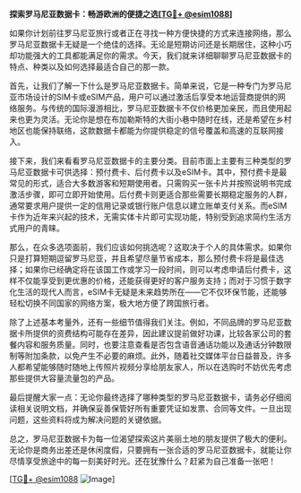 **探索罗马尼亚数据卡：畅游欧洲的便捷之选[[TG💪+ @esim1088](https://t.me/s/esim1088)]**

如果你计划前往罗马尼亚旅行或者正在寻找一种方便快捷的方式来连接网络，那么罗马尼亚数据卡无疑是一个绝佳的选择。无论是短期访问还是长期居住，这种小巧却功能强大的工具都能满足你的需求。今天，我们就来详细聊聊罗马尼亚数据卡的特点、种类以及如何选择最适合自己的那一款。

首先，让我们了解一下什么是罗马尼亚数据卡。简单来说，它是一种专门为罗马尼亚市场设计的SIM卡或eSIM产品，用户可以通过激活后享受本地运营商提供的网络服务。与传统的国际漫游相比，罗马尼亚数据卡不仅价格更加亲民，而且使用起来也更为灵活。无论你是想在布加勒斯特的大街小巷中随时在线，还是希望在乡村地区也能保持联络，这款数据卡都能为你提供稳定的信号覆盖和高速的互联网接入。

接下来，我们来看看罗马尼亚数据卡的主要分类。目前市面上主要有三种类型的罗马尼亚数据卡可供选择：预付费卡、后付费卡以及eSIM卡。其中，预付费卡是最常见的形式，适合大多数游客和短期使用者。只需购买一张卡片并按照说明书完成激活步骤，即可立即开始使用。后付费卡则更适合那些需要长期稳定服务的人群，通常要求用户提供一定的信用记录或银行账户信息以建立账单支付关系。而eSIM卡作为近年来兴起的技术，无需实体卡片即可实现功能，特别受到追求简约生活方式用户的青睐。

那么，在众多选项面前，我们应该如何挑选呢？这取决于个人的具体需求。如果你只是打算短期逗留罗马尼亚，并且希望尽量节省成本，那么预付费卡将是最佳选择；如果你已经确定将在该国工作或学习一段时间，则可以考虑申请后付费卡，这样不仅能享受到更优惠的价格，还能获得更好的客户服务支持；而对于习惯于数字化生活的现代人而言，eSIM卡无疑是未来趋势所在——它不仅环保节能，还能够轻松切换不同国家的网络方案，极大地方便了跨国旅行者。

除了上述基本考量外，还有一些细节值得我们关注。例如，不同品牌的罗马尼亚数据卡所提供的资费结构可能存在差异，因此建议提前做好功课，比较各家公司的套餐内容和服务质量。同时，也要注意查看是否包含语音通话功能以及通话分钟数限制等附加条款，以免产生不必要的麻烦。此外，随着社交媒体平台日益普及，许多人都希望能够随时随地上传照片视频分享给朋友家人，所以在选购时不妨优先考虑那些提供大容量流量包的产品。

最后提醒大家一点：无论你最终选择了哪种类型的罗马尼亚数据卡，请务必仔细阅读相关说明文档，并确保妥善保管好所有重要凭证如发票、合同等文件。一旦出现问题，这些资料将成为解决问题的关键依据。

总之，罗马尼亚数据卡为每一位渴望探索这片美丽土地的朋友提供了极大的便利。无论你是商务出差还是休闲度假，只要拥有一张合适的罗马尼亚数据卡，就能让你尽情享受旅途中的每一刻美好时光。还在犹豫什么？赶紧为自己准备一张吧！

[[TG💪+ @esim1088](https://t.me/s/esim1088) ![Image](https://i.postimg.cc/4NQfJmqS/Snipaste-2025-05-13-00-14-12.png)]